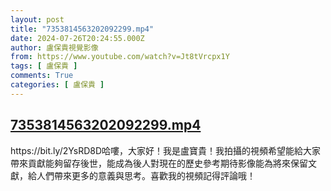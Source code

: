 ```yaml
---
layout: post
title: "7353814563202092299.mp4"
date: 2024-07-26T20:24:55.000Z
author: 盧保貴視覺影像
from: https://www.youtube.com/watch?v=Jt8tVrcpx1Y
tags: [ 盧保貴 ]
comments: True
categories: [ 盧保貴 ]
---
```

<!--1722025495000-->
[7353814563202092299.mp4](https://www.youtube.com/watch?v=Jt8tVrcpx1Y)
------

<div>
https://bit.ly/2YsRD8D哈嘍，大家好！我是盧寶貴！我拍攝的視頻希望能給大家帶來貢獻能夠留存後世，能成為後人對現在的歷史參考期待影像能為將來保留文獻，給人們帶來更多的意義與思考。喜歡我的視頻記得評論哦！
</div>
